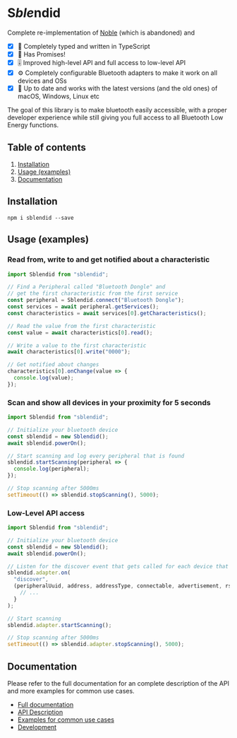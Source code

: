 # S*ble*ndid

Complete re-implementation of [Noble](https://github.com/noble/noble) (which is abandoned) and

- [x] 💪 Completely typed and written in TypeScript
- [x] 💍 Has Promises!
- [x] 🎚️ Improved high-level API and full access to low-level API
- [x] ⚙️ Completely configurable Bluetooth adapters to make it work on all devices and OSs
- [x] 🥳 Up to date and works with the latest versions (and the old ones) of macOS, Windows, Linux etc

The goal of this library is to make bluetooth easily accessible, with a proper developer experience
while still giving you full access to all Bluetooth Low Energy functions.

## Table of contents

1. [Installation](#installation)
1. [Usage (examples)](#usage-examples)
1. [Documentation](#documentation)

## Installation

```shell
npm i sblendid --save
```

## Usage (examples)

### Read from, write to and get notified about a characteristic

```js
import Sblendid from "sblendid";

// Find a Peripheral called "Bluetooth Dongle" and
// get the first characteristic from the first service
const peripheral = Sblendid.connect("Bluetooth Dongle");
const services = await peripheral.getServices();
const characteristics = await services[0].getCharacteristics();

// Read the value from the first characteristic
const value = await characteristics[0].read();

// Write a value to the first characteristic
await characteristics[0].write("0000");

// Get notified about changes
characteristics[0].onChange(value => {
  console.log(value);
});
```

### Scan and show all devices in your proximity for 5 seconds

```js
import Sblendid from "sblendid";

// Initialize your bluetooth device
const sblendid = new Sblendid();
await sblendid.powerOn();

// Start scanning and log every peripheral that is found
sblendid.startScanning(peripheral => {
  console.log(peripheral);
});

// Stop scanning after 5000ms
setTimeout(() => sblendid.stopScanning(), 5000);
```

### Low-Level API access

```js
import Sblendid from "sblendid";

// Initialize your bluetooth device
const sblendid = new Sblendid();
await sblendid.powerOn();

// Listen for the discover event that gets called for each device that you can find
sblendid.adapter.on(
  "discover",
  (peripheralUuid, address, addressType, connectable, advertisement, rssi) => {
    // ...
  }
);

// Start scanning
sblendid.adapter.startScanning();

// Stop scanning after 5000ms
setTimeout(() => sblendid.adapter.stopScanning(), 5000);
```

## Documentation

Please refer to the full documentation for an complete description of the API and more examples for common use cases.

- [Full documentation]()
- [API Description]()
- [Examples for common use cases]()
- [Development]()

